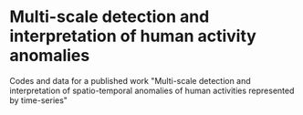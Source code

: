 # Multi-scale detection and interpretation of human activity anomalies
Codes and data for a published work "Multi-scale detection and interpretation of spatio-temporal anomalies of human activities represented by time-series"
